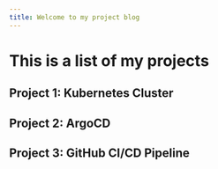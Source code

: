 ```yaml
---
title: Welcome to my project blog
---
```


# This is a list of my projects
## Project 1: Kubernetes Cluster
## Project 2: ArgoCD
## Project 3: GitHub CI/CD Pipeline
